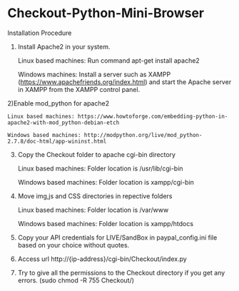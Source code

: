 Checkout-Python-Mini-Browser
===============

Installation Procedure

1) Install Apache2 in your system.

	Linux based machines: Run command apt-get install apache2

	Windows machines: Install a server such as XAMPP (https://www.apachefriends.org/index.html) and start the Apache server in XAMPP from the XAMPP control panel.


2)Enable mod_python for apache2 

	Linux based machines: https://www.howtoforge.com/embedding-python-in-apache2-with-mod_python-debian-etch

	Windows based machines: http://modpython.org/live/mod_python-2.7.8/doc-html/app-wininst.html


3) Copy the Checkout folder to apache cgi-bin directory

	Linux based machines: Folder location is /usr/lib/cgi-bin

	Windows based machines: Folder location is xampp/cgi-bin


4) Move img,js and CSS directories in repective folders

	Linux based machines: Folder location is /var/www

	Windows based machines: Folder location is xampp/htdocs


5) Copy your API credentials for LIVE/SandBox in paypal_config.ini file based on your choice without quotes.


6) Access url http://{ip-address}/cgi-bin/Checkout/index.py


7) Try to give all the permissions to the Checkout directory if you get any errors.
	(sudo chmod -R 755 Checkout/)
